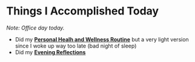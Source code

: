 # Things I Accomplished Today

_Note: Office day today._

- Did my **[Personal Healh and Wellness Routine](../../routines/2024/personal-health-and-wellness-routine/personal-health-and-wellness-routine-2024-week-14.md)** but a very light version since I woke up way too late (bad night of sleep)
- Did my **[Evening Reflections](../../routines/evening-reflections.md)**
